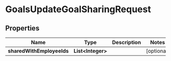 

# GoalsUpdateGoalSharingRequest


## Properties

| Name | Type | Description | Notes |
|------------ | ------------- | ------------- | -------------|
|**sharedWithEmployeeIds** | **List&lt;Integer&gt;** |  |  [optional] |




